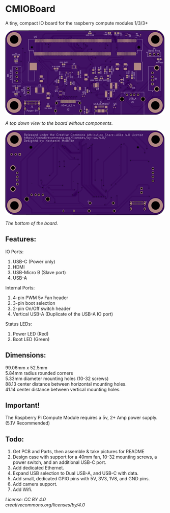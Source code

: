 # CMIOBoard
A tiny, compact IO board for the raspberry compute modules 1/3/3+

![Top View](Images/topview.png)

*A top down view to the board without components.*

![Bottom View](Images/bottomview.png)

*The bottom of the board.*

## Features:
IO Ports:  
1. USB-C (Power only)
2. HDMI
3. USB-Micro B (Slave port)
4. USB-A

Internal Ports:  
1. 4-pin PWM 5v Fan header
2. 3-pin boot selection
3. 2-pin On/Off switch header
4. Vertical USB-A (Duplicate of the USB-A IO port)

Status LEDs:  
1. Power LED (Red)
2. Boot LED (Green)

## Dimensions:
99.06mm x 52.5mm  
5.84mm radius rounded corners  
5.33mm diameter mounting holes (10-32 screws)  
88.13 center distance between horizontal mounting holes.  
41.14 center distance between vertical mounting holes.  
## Important!
The Raspberry Pi Compute Module requires a 5v, 2+ Amp power supply. (5.1V Recommended)

## Todo:
1. Get PCB and Parts, then assemble & take pictures for README
2. Design case with support for a 40mm fan, 10-32 mounting screws, a power switch, and an additional USB-C port.
3. Add dedicated Ethernet.
4. Expand USB selection to Dual USB-A, and USB-C with data.
5. Add small, dedicated GPIO pins with 5V, 3V3, 1V8, and GND pins.
6. Add camera support.
7. Add Wifi.

*License: CC BY 4.0*  
*creativecommons.org/licenses/by/4.0*
